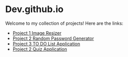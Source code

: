 # Dev.github.io

Welcome to my collection of projects! Here are the links:

- [Project 1 Image Resizer](https://gojiyadev.github.io/Image_Resizer/)<br>
- [Project 2 Random Password Generator ](https://gojiyadev.github.io/RandomPasswordGenerator/)<br>
- [Project 3 TO DO List Application ](https://gojiyadev.github.io/To_Do_List/)<br>
- [Project 2 Quiz Application ](https://gojiyadev.github.io/QuizApp/)<br>


